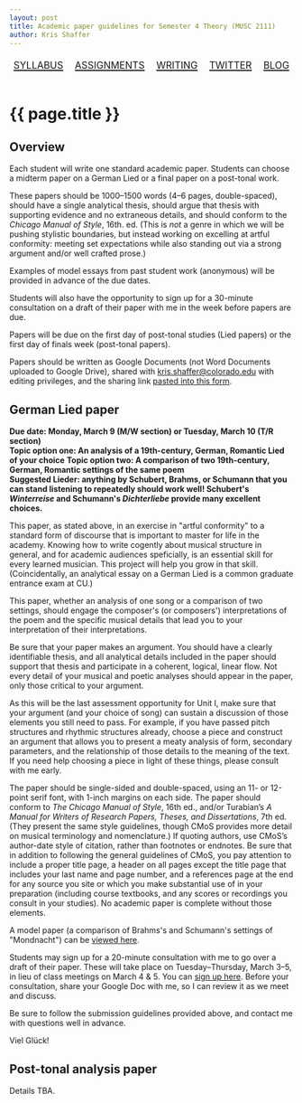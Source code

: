```yaml
---
layout: post
title: Academic paper guidelines for Semester 4 Theory (MUSC 2111)
author: Kris Shaffer
---
```


<div style="text-align: center; font-size: 1.75em; font-variant: small-caps"><a href="./theory4.html">syllabus</a>&nbsp;&nbsp;&nbsp;<a href="./mt4-assign.html">assignments</a>&nbsp;&nbsp;&nbsp;<a href="./mt4-writing.html">writing</a>&nbsp;&nbsp;&nbsp;<a href="https://twitter.com/CUBoulderTheory">twitter</a>&nbsp;&nbsp;&nbsp;<a href="http://cubouldertheory.shaffermusic.com">blog</a></div><br/>

# {{ page.title }}

## Overview

Each student will write one standard academic paper. Students can choose a midterm paper on a German Lied or a final paper on a post-tonal work.

These papers should be 1000–1500 words (4–6 pages, double-spaced), should have a single analytical thesis, should argue that thesis with supporting evidence and no extraneous details, and should conform to the *Chicago Manual of Style*, 16th. ed. (This is *not* a genre in which we will be pushing stylistic boundaries, but instead working on excelling at artful conformity: meeting set expectations while also standing out via a strong argument and/or well crafted prose.)

Examples of model essays from past student work (anonymous) will be provided in advance of the due dates.

Students will also have the opportunity to sign up for a 30-minute consultation on a draft of their paper with me in the week before papers are due.

Papers will be due on the first day of post-tonal studies (Lied papers) or the first day of finals week (post-tonal papers).

Papers should be written as Google Documents (not Word Documents uploaded to Google Drive), shared with kris.shaffer@colorado.edu with editing privileges, and the sharing link [pasted into this form](https://docs.google.com/a/colorado.edu/forms/d/1WUImrrWmJrNyZod_Qux-Kw1dxPdWetAOjW1L2KIjj_Y/viewform?usp=send_form).

## German Lied paper

**Due date: Monday, March 9 (M/W section) or Tuesday, March 10 (T/R section)**  
**Topic option one: An analysis of a 19th-century, German, Romantic Lied of your choice** 
**Topic option two: A comparison of two 19th-century, German, Romantic settings of the same poem**  
**Suggested Lieder: anything by Schubert, Brahms, or Schumann that you can stand listening to repeatedly should work well! Schubert's *Winterreise* and Schumann's *Dichterliebe* provide many excellent choices.**

This paper, as stated above, in an exercise in "artful conformity" to a standard form of discourse that is important to master for life in the academy. Knowing how to write cogently about musical structure in general, and for academic audiences speficially, is an essential skill for every learned musician. This project will help you grow in that skill. (Coincidentally, an analytical essay on a German Lied is a common graduate entrance exam at CU.)

This paper, whether an analysis of one song or a comparison of two settings, should engage the composer's (or composers') interpretations of the poem and the specific musical details that lead you to your interpretation of their interpretations. 

Be sure that your paper makes an argument. You should have a clearly identifiable thesis, and all analytical details included in the paper should support that thesis and participate in a coherent, logical, linear flow. Not every detail of your musical and poetic analyses should appear in the paper, only those critical to your argument. 

As this will be the last assessment opportunity for Unit I, make sure that your argument (and your choice of song) can sustain a discussion of those elements you still need to pass. For example, if you have passed pitch structures and rhythmic structures already, choose a piece and construct an argument that allows you to present a meaty analysis of form, secondary parameters, and the relationship of those details to the meaning of the text. If you need help choosing a piece in light of these things, please consult with me early.

The paper should be single-sided and double-spaced, using an 11- or 12-point serif font, with 1-inch margins on each side. The paper should conform to *The Chicago Manual of Style*, 16th ed., and/or Turabian’s *A Manual for Writers of Research Papers, Theses, and Dissertations*, 7th ed. (They present the same style guidelines, though CMoS provides more detail on musical terminology and nomenclature.) If quoting authors, use CMoS’s author-date style of citation, rather than footnotes or endnotes.
Be sure that in addition to following the general guidelines of CMoS, you pay attention to include a proper title page, a header on all pages except the title page that includes your last name and page number, and a references page at the end for any source you site or which you make substantial use of in your preparation (including course textbooks, and any scores or recordings you consult in your studies). No academic paper is complete without those elements.

A model paper (a comparison of Brahms's and Schumann's settings of "Mondnacht") can be [viewed here](materials/MondnachtComparison.pdf).

Students may sign up for a 20-minute consultation with me to go over a draft of their paper. These will take place on Tuesday–Thursday, March 3–5, in lieu of class meetings on March 4 & 5. You can [sign up here](https://www.google.com/calendar/selfsched?sstoken=UVBSdnp2TjN5X3lvfGRlZmF1bHR8MDA3M2NiNTMyNjU1OGM3YmIxY2EwMGM1NzllM2VhMjY). Before your consultation, share your Google Doc with me, so I can review it as we meet and discuss.

Be sure to follow the submission guidelines provided above, and contact me with questions well in advance.

Viel Glück!


## Post-tonal analysis paper

Details TBA.